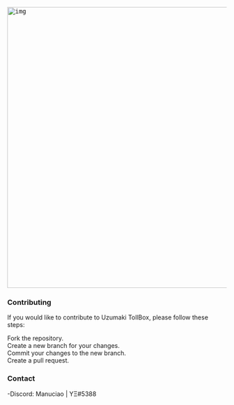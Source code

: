 <kbd> <img width="646" alt="img" src="https://github.com/ManuCiao10/uzumaki-toolbox/blob/master/generator/utils/git.png">  </kbd>

### Contributing
If you would like to contribute to Uzumaki TollBox, please follow these steps:

Fork the repository.\
Create a new branch for your changes.\
Commit your changes to the new branch.\
Create a pull request.

### Contact
-Discord: Manuciao | YΞ#5388
